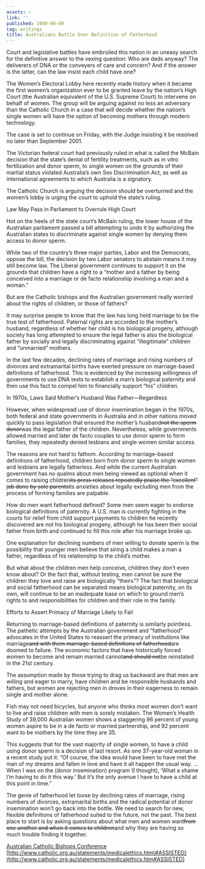 ```yaml
---
assets: ~
link: ''
published: 1999-09-09
tag: writings
title: Australians Battle Over Definition of Fatherhood
---
```

Court and legislative battles have embroiled this nation in an uneasy
search for the definitive answer to the vexing question: Who are dads
anyway? The deliverers of DNA or the conveyers of care and concern? And
if the answer is the latter, can the law insist each child have one?

The Women’s Electoral Lobby here recently made history when it became
the first women’s organization ever to be granted leave by the nation’s
High Court (the Australian equivalent of the U.S. Supreme Court) to
intervene on behalf of women. The group will be arguing against no less
an adversary than the Catholic Church in a case that will decide whether
the nation’s single women will have the option of becoming mothers
through modern technology.

The case is set to continue on Friday, with the Judge insisting it be
resolved no later than September 2001.

The Victorian federal court had previously ruled in what is called the
McBain decision that the state’s denial of fertility treatments, such as
in vitro fertilization and donor sperm, to single women on the grounds
of their martial status violated Australia’s own Sex Discrimination Act,
as well as international agreements to which Australia is a signatory.

The Catholic Church is arguing the decision should be overturned and the
women’s lobby is urging the court to uphold the state’s ruling.

Law May Pass in Parliament to Overrule High Court

Hot on the heels of the state court’s McBain ruling, the lower house of
the Australian parliament passed a bill attempting to undo it by
authorizing the Australian states to discriminate against single women
by denying them access to donor sperm.

While two of the country’s three major parties, Labor and the Democrats,
oppose the bill, the decision by two Labor senators to abstain means it
may still become law. The Liberal government continues to support it on
the grounds that children have a right to a “mother and a father by
being conceived into a marriage or de facto relationship involving a man
and a woman.”

But are the Catholic bishops and the Australian government really
worried about the rights of children, or those of fathers?

It may surprise people to know that the law has long held marriage to be
the true test of fatherhood. Paternal rights are accorded to the
mother’s husband, regardless of whether her child is his biological
progeny, although society has long attempted to ensure the legal father
is also the biological father by socially and legally discriminating
against “illegitimate” children and “unmarried” mothers.

In the last few decades, declining rates of marriage and rising numbers
of divorces and extramarital births have exerted pressure on
marriage-based definitions of fatherhood. This is evidenced by the
increasing willingness of governments to use DNA tests to establish a
man’s biological paternity and then use this fact to compel him to
financially support “his” children.

In 1970s, Laws Said Mother’s Husband Was Father—Regardless

However, when widespread use of donor insemination began in the 1970s,
both federal and state governments in Australia and in other nations
moved quickly to pass legislation that ensured the mother’s
husband~~~~not the sperm donor~~~~was the legal father of the children.
Nevertheless, while governments allowed married and later de facto
couples to use donor sperm to form families, they repeatedly denied
lesbians and single women similar access.

The reasons are not hard to fathom. According to marriage-based
definitions of fatherhood, children born from donor sperm to single
women and lesbians are legally fatherless. And while the current
Australian government has no qualms about men being viewed as optional
when it comes to raising children~~~~its press releases repeatedly
praise the “excellent” job done by sole parents~~~~its anxieties about
legally excluding men from the process of forming families are palpable.

How do men want fatherhood defined? Some men seem eager to endorse
biological definitions of paternity. A U.S. man is currently fighting in
the courts for relief from child support payments to children he
recently discovered are not his biological progeny, although he has been
their social father from birth and continued to fill this role after his
marriage broke up.

One explanation for declining numbers of men willing to donate sperm is
the possibility that younger men believe that siring a child makes a man
a father, regardless of his relationship to the child’s mother.

But what about the children men help conceive, children they don’t even
know about? Or the fact that, without testing, men cannot be sure the
children they love and raise are biologically “theirs”? The fact that
biological and social fatherhood can be separated means biological
paternity, on its own, will continue to be an inadequate base on which
to ground men’s rights to and responsibilities for children and their
role in the family.

Efforts to Assert Primacy of Marriage Likely to Fail

Returning to marriage-based definitions of paternity is similarly
pointless. The pathetic attempts by the Australian government and
“fatherhood” advocates in the United States to reassert the primacy of
institutions like marriage~~~~and with them marriage-based definitions
of fatherhood~~~~are doomed to failure. The economic factors that have
historically forced women to become and remain married cannot~~~~and
should not~~~~be reinstated in the 21st century.

The assumption made by those trying to drag us backward are that men are
willing and eager to marry, have children and be responsible husbands
and fathers, but women are rejecting men in droves in their eagerness to
remain single and mother alone.

Fish may not need bicycles, but anyone who thinks most women don’t want
to live and raise children with men is sorely mistaken. The Women’s
Health Study of 39,000 Australian women shows a staggering 96 percent of
young women aspire to be in a de facto or married partnership, and 92
percent want to be mothers by the time they are 35.

This suggests that for the vast majority of single women, to have a
child using donor sperm is a decision of last resort. As one 37-year-old
woman in a recent study put it: “Of course, the idea would have been to
have met the man of my dreams and fallen in love and have it all happen
the usual way. … When I was on the (donor insemination) program (I
thought), ‘What a shame I’m having to do it this way.’ But it’s the only
avenue I have to have a child at this point in time.”

The genie of fatherhood let loose by declining rates of marriage, rising
numbers of divorces, extramarital births and the radical potential of
donor insemination won’t go back into the bottle. We need to search for
new, flexible definitions of fatherhood suited to the future, not the
past. The best place to start is by asking questions about what men and
women want~~~~from one another and when it comes to children~~~~and why
they are having so much trouble finding it together.

[Australian Catholic Bishops Conference]()
[http://www.catholic.org.au/statements/medicalethics.htm\#ASSISTED](http://www.catholic.org.au/statements/medicalethics.htm#ASSISTED)